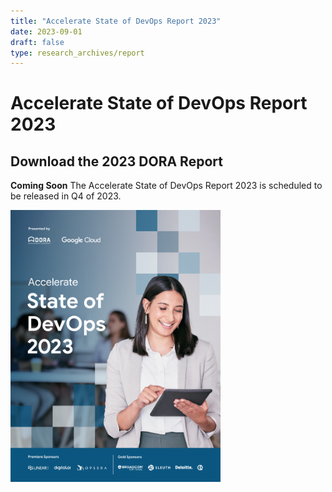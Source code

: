 ```yaml
---
title: "Accelerate State of DevOps Report 2023"
date: 2023-09-01
draft: false
type: research_archives/report
---
```

# Accelerate State of DevOps Report 2023
## Download the 2023 DORA Report
**Coming Soon** The Accelerate State of DevOps Report 2023 is scheduled to be released in Q4 of 2023.

<img src="2023-dora-accelerate-state-of-devops-report.png" style="max-width:24em;">